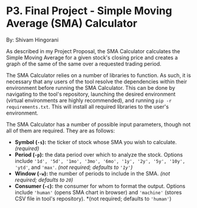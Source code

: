# P3. Final Project - Simple Moving Average (SMA) Calculator
By: Shivam Hingorani

As described in my Project Proposal, the SMA Calculator calculates the Simple Moving Average for a given stock's closing price and creates a graph of the same of the same over a requested trading period.

The SMA Calculator relies on a number of libraries to function.  As such, it is necessary that any users of the tool resolve the dependencies within their environment before running the SMA Calculator.  This can be done by navigating to the tool's repository, launching the desired environment (virtual environments are highly recommended), and running ```pip -r requirements.txt```.  This will install all required libraries to the user's environment.

The SMA Calculator has a number of possible input parameters, though not all of them are required.  They are as follows: 
* **Symbol (```-s```):** the ticker of stock whose SMA you wish to calculate. *(required)*
* **Period (```-p```):** the data period over which to analyze the stock. Options include ```'1d', '5d', '1mo', '3mo', '6mo', '1y', '2y', '5y', '10y', 'ytd'```, and ```'max'```.  *(not required; defaults to ```'1y'```)*
* **Window (```-w```):** the number of periods to include in the SMA. *(not required; defaults to ```20```)*
* **Consumer (```-c```):** the consumer for whom to format the output. Options include ```'human'``` (opens SMA chart in browser) and ```'machine'``` (stores CSV file in tool's repository). *(not required; defaults to ```'human'```)